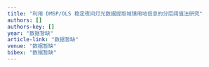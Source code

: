 ```yaml
---
title: "利用 DMSP/OLS 稳定夜间灯光数据提取城镇用地信息的分层阈值法研究"
authors: []
authors-key: []
year: "数据暂缺"
article-link: "数据暂缺"
venue: "数据暂缺"
bibex: "数据暂缺"
---
```


